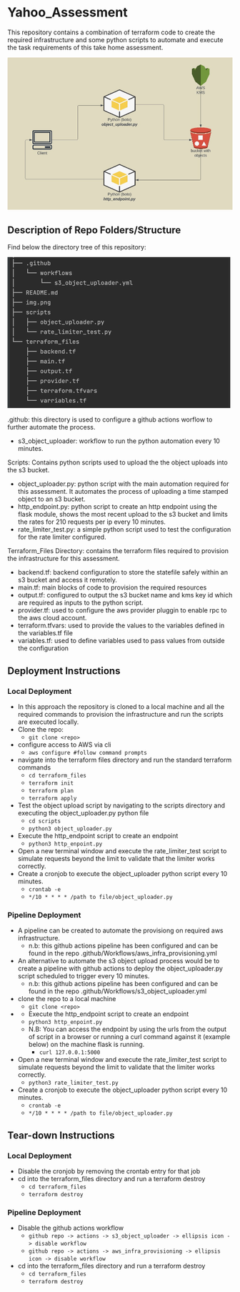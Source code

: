 # Yahoo_Assessment
This repository contains a combination of terraform code to create the required infrastructure and some python scripts to automate and execute the task requirements of this take home assessment.

![img.png](architecture.png)


## Description of Repo Folders/Structure
Find below the directory tree of this repository:

![img_2.png](directory_tree.png)


.github: this directory is used to configure a github actions worflow to further automate the process.
* s3_object_uploader: workflow to run the python automation every 10 minutes.

Scripts: Contains python scripts used to upload the the object uploads into the s3 bucket.
* object_uploader.py: python script with the main automation required for this assessment. It automates the process of uploading a time stamped object to an s3 bucket.
* http_endpoint.py: python script to create an http endpoint using the flask module, shows the most recent upload to the s3 bucket and limits the rates for 210 requests per ip every 10 minutes.
* rate_limiter_test.py: a simple python script used to test the configuration for the rate limiter configured.

Terraform_Files Directory: contains the terraform files required to provision the infrastructure for this assessment.
* backend.tf: backend configuration to store the statefile safely within an s3 bucket and access it remotely.
* main.tf: main blocks of code to provision the required resources
* output.tf: configured to output the s3 bucket name and kms key id which are required as inputs to the python script.
* provider.tf: used to configure the aws provider pluggin to enable rpc to the aws cloud account.
* terraform.tfvars: used to provide the values to the variables defined in the variables.tf file
* variables.tf: used to define variables used to pass values from outside the configuration



## Deployment Instructions
### Local Deployment
* In this approach the repository is cloned to a local machine and all the required commands to provision the infrastructure and run the scripts are executed locally.
* Clone the repo: 
  * ```git clone <repo>```
* configure access to AWS via cli
  * ```aws configure #follow command prompts```
* navigate into the terraform files directory and run the standard terraform commands
  * ```cd terraform_files```
  * ```terraform init```
  * ```terraform plan```
  * ```terraform apply```
* Test the object upload script by navigating to the scripts directory and executing the object_uploader.py python file
  * ```cd scripts```
  * ```python3 object_uploader.py```
* Execute the http_endpoint script to create an endpoint 
  * ```python3 http_enpoint.py```
* Open a new terminal window and execute the rate_limiter_test script to simulate requests beyond the limit to validate that the limiter works correctly.
* Create a cronjob to execute the object_uploader python script every 10 minutes.
  * ```crontab -e```
  * ```*/10 * * * * /path to file/object_uploader.py```

### Pipeline Deployment
* A pipeline can be created to automate the provisiong on required aws infrastructure.
  * n.b: this github actions pipeline has been configured and can be found in the repo .github/Workflows/aws_infra_provisioning.yml
* An alternative to automate the s3 object upload process would be to create a pipeline with github actions to deploy the object_uploader.py script scheduled to trigger every 10 minutes.
  * n.b: this github actions pipeline has been configured and can be found in the repo .github/Workflows/s3_object_uploader.yml
* clone the repo to a local machine
  * ```git clone <repo>```
* * Execute the http_endpoint script to create an endpoint 
  * ```python3 http_enpoint.py```
  * N.B: You can access the endpoint by using the urls from the output of script in a browser or running a curl command against it (example below) on the machine flask is running.
    * ```curl 127.0.0.1:5000```
* Open a new terminal window and execute the rate_limiter_test script to simulate requests beyond the limit to validate that the limiter works correctly.
  * ```python3 rate_limiter_test.py```
* Create a cronjob to execute the object_uploader python script every 10 minutes.
  * ```crontab -e```
  * ```*/10 * * * * /path to file/object_uploader.py```

## Tear-down Instructions
### Local Deployment
* Disable the cronjob by removing the crontab entry for that job
* cd into the terraform_files directory and run a terraform destroy
  * ```cd terraform_files```
  * ```terraform destroy```

### Pipeline Deployment
* Disable the github actions workflow
  * ```github repo -> actions -> s3_object_uploader -> ellipsis icon -> disable workflow```
  * ```github repo -> actions -> aws_infra_provisioning -> ellipsis icon -> disable workflow```
* cd into the terraform_files directory and run a terraform destroy
  * ```cd terraform_files```
  * ```terraform destroy```